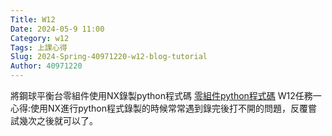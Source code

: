 ```yaml
---
Title: W12
Date: 2024-05-9 11:00
Category: w12
Tags: 上課心得
Slug: 2024-Spring-40971220-w12-blog-tutorial
Author: 40971220
---
```


將鋼球平衡台零組件使用NX錄製python程式碼
[零組件python程式碼](https://1drv.ms/u/s!Agzcw-HLEDelhC75dnccXM5M1AQy?e=xjI5wW)
W12任務一心得:使用NX進行python程式錄製的時候常常遇到錄完後打不開的問題，反覆嘗試幾次之後就可以了。
<!-- PELICAN_END_SUMMARY -->